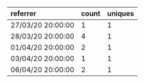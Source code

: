 | referrer          | count | uniques |
| :---------------- | :---- | :------ |
| 27/03/20 20:00:00 | 1     | 1       |
| 28/03/20 20:00:00 | 4     | 1       |
| 01/04/20 20:00:00 | 2     | 1       |
| 03/04/20 20:00:00 | 1     | 1       |
| 06/04/20 20:00:00 | 2     | 1       |